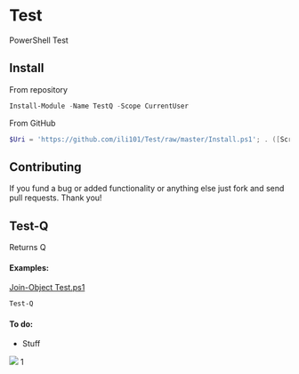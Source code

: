 # Test
PowerShell Test

## Install
From repository
```PowerShell
Install-Module -Name TestQ -Scope CurrentUser
```
From GitHub
```PowerShell
$Uri = 'https://github.com/ili101/Test/raw/master/Install.ps1'; . ([Scriptblock]::Create((iwr $Uri).Content)) -FromGitHub $Uri
```

## Contributing
If you fund a bug or added functionality or anything else just fork and send pull requests. Thank you!

## Test-Q
Returns Q

#### Examples:
[Join-Object Test.ps1](https://github.com/ili101/Tests/blob/master/Examples/Test-Q.Examples.ps1)
```PowerShell
Test-Q
```

#### To do:
* Stuff

![](https://raw.githubusercontent.com/ili101/Test/master/Examples/Example1.png)
1